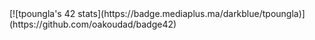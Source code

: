 <div>[![tpoungla's 42 stats](https://badge.mediaplus.ma/darkblue/tpoungla)](https://github.com/oakoudad/badge42)</div>
